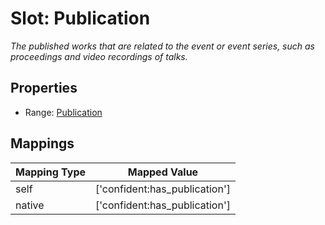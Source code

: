 # Slot: Publication
_The published works that are related to the event or event series, such as proceedings and video recordings of talks._



<!-- no inheritance hierarchy -->


## Properties

 * Range: [Publication](Publication.md)



## Mappings

| Mapping Type | Mapped Value |
| ---  | ---  |
| self | ['confident:has_publication'] |
| native | ['confident:has_publication'] |






